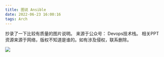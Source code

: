 ```yaml
---
title: 图说 Ansible
date: 2022-06-23 16:00:16
tags: Arch
---
```

抄录了一下比较有质量的图片说明。 来源于公众号： Devops技术栈。
相关PPT资源来源于网络，版权不知道是谁的。如有涉及侵权，联系删除。

![](https://i.imgur.com/PuQqJHe.jpeg)